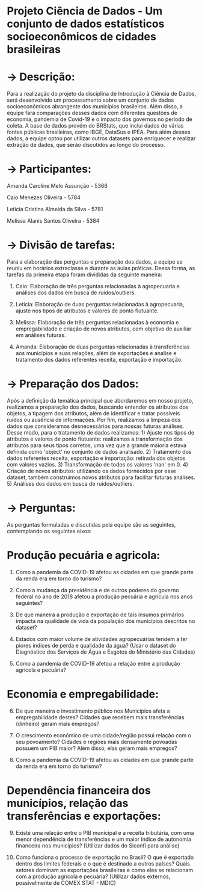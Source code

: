 # Projeto Ciência de Dados - Um conjunto de dados estatísticos socioeconômicos de cidades brasileiras

# -> Descrição:
  Para a realização do projeto da disciplina de Introdução à Ciência de Dados, será desenvolvido um processamento sobre um conjunto de dados socioeconômicos abrangente dos municípios brasileiros. Além disso, a equipe fará comparações desses dados com diferentes questões de economia, pandemia de Covid-19 e o impacto dos governos no período de coleta. A base de dados provém do BRStats, que inclui dados de várias fontes públicas brasileiras, como IBGE, DataSus e IPEA. Para além desses dados, a equipe optou por utilizar outros datasets para enriquecer e realizar extração de dados, que serão discutidos ao longo do processo.

# -> Participantes:

  Amanda Caroline Melo Assunção - 5366

  Caio Menezes Oliveira - 5784

  Letícia Cristina Almeida da Silva - 5781

  Melissa Alanis Santos Oliveira - 5384

# -> Divisão de tarefas:
  Para a elaboração das perguntas e preparação dos dados, a equipe se reuniu em horários extraclasse e durante as aulas práticas. Dessa forma, as tarefas da primeira etapa foram divididas da seguinte maneira:
  
  1) Caio: Elaboração de três perguntas relacionadas à agropecuaria e análises dos dados em busca de ruidos/outliers.

  2) Leticia: Elaboração de duas perguntas relacionadas à agropecuaria, ajuste nos tipos de atributos e valores de ponto flutuante.

  3) Melissa: Elaboração de três perguntas relacionadas à economia e empregabilidade e criação de novos atributos, com objetivo de auxiliar em análises futuras.

  4) Amanda: Elaboração de duas perguntas relacionadas à transferências aos municípios e suas relações, além de exportações e analise e tratamento dos dados referentes receita, exportação e importação.

# -> Preparação dos Dados: 
  Após a definição da temática principal que abordaremos em nosso projeto, realizamos a preparação dos dados, buscando entender os atributos dos objetos, a tipagem dos atributos, além de identificar e tratar possíveis ruídos ou ausência de informações. Por fim, realizamos a limpeza dos dados que consideramos desnecessários para nossas futuras análises.
  Desse modo, para o tratamento de dados realizamos:
    1) Ajuste nos tipos de atributos e valores de ponto flutuante: realizamos a transformação dos atributos para seus tipos corretos, uma vez que a grande maioria estava definida como 'object' no conjunto de dados analisado.
    2) Tratamento dos dados referentes receita, exportação e importação: retirada dos objetos com valores vazios.
    3) Transformação de todos os valores 'nan' em 0.
    4) Criação de novos atributos: utilizando os dados fornecidos por esse dataset, também construímos novos atributos para facilitar futuras análises.
    5) Análises dos dados em busca de ruidos/outliers.

# -> Perguntas:
  As perguntas formuladas e discutidas pela equipe são as seguintes, contemplando os seguintes eixos:
  # Produção pecuária e agricola:

   1) Como a pandemia da COVID-19 afetou as cidades em que grande parte da renda era em torno do turismo?

  2) Como a mudança da presidência e de outros poderes do governo federal no ano de 2018 afetou a produção pecuária e agricula nos anos seguintes?

  3) De que maneira a produção e exportação de tais insumos primários impacta na qualidade de vida da população dos municípios descritos no dataset?

  4) Estados com maior volume de atividades agropecuárias tendem a ter piores índices de perda e qualidade da água? (Usar o dataset do Diagnóstico dos Serviços de Água e Esgotos do Ministério das Cidades)
  
  5) Como a pandemia de COVID-19 afetou a relação entre a produção agrícola e pecuária?

# Economia e empregabilidade:

  6) De que maneira o investimento público nos Municípios afeta a empregabilidade destes? Cidades que recebem mais transferências (dinheiro) geram mais empregos?
  
  7) O crescimento econômico de uma cidade/região possui relação com o seu povoamento? Cidades e regiões mais densamente povoadas possuem um PIB maior? Além disso, elas geram mais empregos?

   8) Como a pandemia da COVID-19 afetou as cidades em que grande parte da renda era em torno do turismo?

# Dependência financeira dos municípios, relação das transferências e exportações:

  9) Existe uma relação entre o PIB municipal e a receita tributária, com uma menor dependência de transferências e um maior índice de autonomia financeira nos municípios? (Utilizar dados do Siconfi para análise)
  
  10) Como funciona o processo de exportação no Brasil? O que é exportado dentro dos limites federais e o que é destinado a outros países? Quais setores dominam as exportações brasileiras e como eles se relacionam com a produção agrícola e pecuária? (Utilizar dados externos, possivelmente de COMEX STAT - MDIC)
